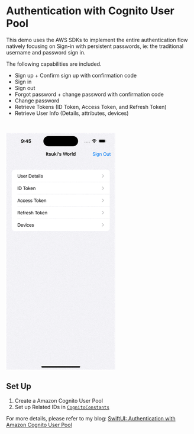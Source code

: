 
# Authentication with Cognito User Pool

This demo uses the AWS SDKs to implement the entire authentication flow natively focusing on Sign-in with persistent passwords, ie: the traditional username and password sign in.

The following capabilities are included.
- Sign up + Confirm sign up with confirmation code
- Sign in
- Sign out
- Forgot password + change password with confirmation code
- Change password
- Retrieve Tokens (ID Token, Access Token, and Refresh Token)
- Retrieve User Info (Details, attributes, devices)

<br>

![](./demo.gif)

## Set Up
1. Create a Amazon Cognito User Pool
2. Set up Related IDs in [`CognitoConstants`](./CognitoDemo/CognitoConstants.swift)


For more details, please refer to my blog: [SwiftUI: Authentication with Amazon Cognito User Pool](https://medium.com/@itsuki.enjoy/swiftui-authentication-with-amazon-cognito-user-pool-3956f4ff3e95)
